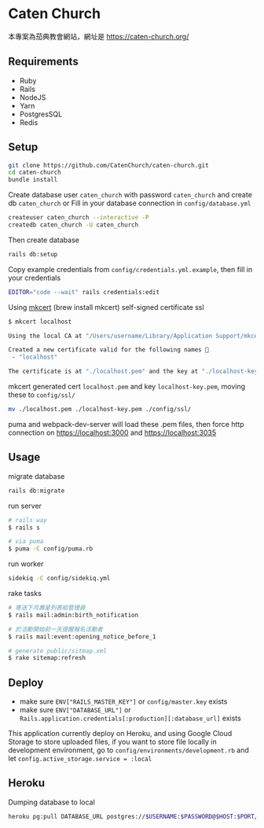 # Caten Church

本專案為茄典教會網站，網址是 <https://caten-church.org/>

## Requirements

- Ruby
- Rails
- NodeJS
- Yarn
- PostgresSQL
- Redis

## Setup

```sh
git clone https://github.com/CatenChurch/caten-church.git
cd caten-church
bundle install
```

Create database user `caten_church` with password `caten_church` and create db `caten_church` or Fill in your database connection in `config/database.yml`

```sh
createuser caten_church --interactive -P
createdb caten_church -U caten_church
```

Then create database

```sh
rails db:setup
```

Copy example credentials from `config/credentials.yml.example`, then fill in your credentials

```sh
EDITOR="code --wait" rails credentials:edit
```

Using [mkcert](https://github.com/FiloSottile/mkcert) (brew install mkcert) self-signed certificate ssl

```sh
$ mkcert localhost

Using the local CA at "/Users/username/Library/Application Support/mkcert" ✨

Created a new certificate valid for the following names 📜
 - "localhost"

The certificate is at "./localhost.pem" and the key at "./localhost-key.pem" ✅
```

mkcert generated cert `localhost.pem` and key `localhost-key.pem`, moving these to `config/ssl/`

```sh
mv ./localhost.pem ./localhost-key.pem ./config/ssl/
```

puma and webpack-dev-server will load these .pem files, then force http connection on <https://localhost:3000> and <https://localhost:3035>

## Usage

migrate database

```sh
rails db:migrate
```

run server

```sh
# rails way
$ rails s

# via puma
$ puma -C config/puma.rb
```

run worker

```sh
sidekiq -C config/sidekiq.yml
```

rake tasks

```sh
# 寄送下月壽星列表給管理員
$ rails mail:admin:birth_notification

# 於活動開始前一天提醒報名活動者
$ rails mail:event:opening_notice_before_1

# generate public/sitmap.xml
$ rake sitemap:refresh
```

## Deploy

- make sure `ENV["RAILS_MASTER_KEY"]` or `config/master.key` exists
- make sure `ENV["DATABASE_URL"]` or `Rails.application.credentials[:production][:database_url]` exists

This application currently deploy on Heroku, and using Google Cloud Storage to store uploaded files, if you want to store file locally in development environment, go to `config/environments/development.rb` and let `config.active_storage.service = :local`

## Heroku

Dumping database to local

```sh
heroku pg:pull DATABASE_URL postgres://$USERNAME:$PASSWORD@$HOST:$PORT/$DB_NAME --app $APP_NAME
```